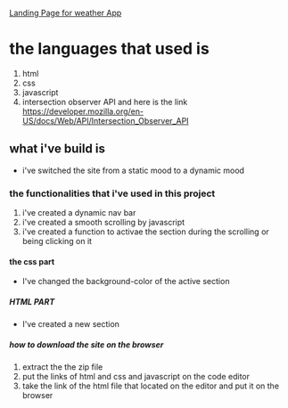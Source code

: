 <a href="https://mohamedelkh.github.io/Landing-page-for-weather-app/" target="_blank">Landing Page for weather App</a>

# the languages that used is 

1. html 
2. css 
3. javascript
4. intersection observer API  and here is the link   https://developer.mozilla.org/en-US/docs/Web/API/Intersection_Observer_API

## what i've build is
 - i've switched the site from a static mood to a dynamic mood 


### the functionalities that i've used in this project

1. i've created  a  dynamic nav bar
2. i've created a smooth scrolling by javascript
3. i've created a function to activae the section during the scrolling or being clicking on it 
 

 #### the css part
 - I've changed the background-color of the active section 

 ##### HTML PART
 - I've created a new section 


 ##### how to download the site on the browser 

 1. extract the the zip file 
 2. put the links of html and css and javascript on the code editor
 3. take the link of the html file that located on the editor and put it on the browser 
